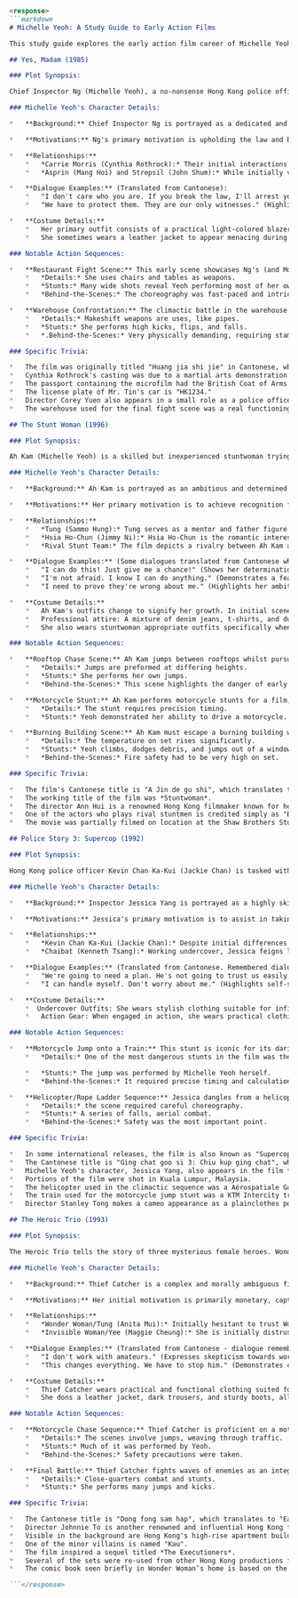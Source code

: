 ```markdown
<response>
```markdown
# Michelle Yeoh: A Study Guide to Early Action Films

This study guide explores the early action film career of Michelle Yeoh, focusing on key films that helped establish her as an international action star.

## Yes, Madam (1985)

### Plot Synopsis:

Chief Inspector Ng (Michelle Yeoh), a no-nonsense Hong Kong police officer, teams up with Inspector Carrie Morris (Cynthia Rothrock), a visiting British officer, to track down a stolen microfilm containing evidence of corruption within the Hong Kong underworld. The microfilm is hidden inside a passport stolen by petty thieves Asprin (Mang Hoi) and Strepsil (John Shum), who are unaware of its importance. Asprin and Strepsil become entangled with a ruthless criminal organization led by Mr. Tin (James Tien), who also seeks the microfilm. As Ng and Morris investigate, they encounter numerous obstacles, including corrupt officials and skilled assassins. The two policewomen must use their martial arts skills and tactical expertise to protect Asprin and Strepsil, retrieve the microfilm, and bring down Mr. Tin's criminal empire. The climax involves a showdown in a warehouse where Ng and Morris face off against Tin's henchmen and ultimately confront Tin himself.

### Michelle Yeoh's Character Details:

*   **Background:** Chief Inspector Ng is portrayed as a dedicated and highly skilled police officer dedicated to justice. Her backstory isn't explicitly detailed, but her competence speaks to extensive training and experience in law enforcement.

*   **Motivations:** Ng's primary motivation is upholding the law and bringing criminals to justice. She displays unwavering determination and a strong moral compass.

*   **Relationships:**
    *   *Carrie Morris (Cynthia Rothrock):* Their initial interactions are somewhat strained due to cultural differences and jurisdictional boundaries but they quickly form a strong partnership based on mutual respect and shared commitment to fighting crime.
    *   *Asprin (Mang Hoi) and Strepsil (John Shum):* While initially viewing them as petty criminals, Ng develops a sense of responsibility for their safety, recognizing they are in grave danger.

*   **Dialogue Examples:** (Translated from Cantonese):
    *   "I don't care who you are. If you break the law, I'll arrest you." (Demonstrates her strict adherence to the law.)
    *   "We have to protect them. They are our only witnesses." (Highlights her sense of duty and protectiveness.)

*   **Costume Details:**
    *   Her primary outfit consists of a practical light-colored blazer, trousers, and a collared shirt – a blend of professional attire and freedom of moment.
    *   She sometimes wears a leather jacket to appear menacing during undercover operations.

### Notable Action Sequences:

*   **Restaurant Fight Scene:** This early scene showcases Ng's (and Morris's) fighting skills. Ng uses a combination of punches, kicks, and joint locks to subdue numerous attackers in a crowded restaurant. The scene features several impressive stunts, including a spinning kick knocking out multiple opponents.
    *   *Details:* She uses chairs and tables as weapons.
    *   *Stunts:* Many wide shots reveal Yeoh performing most of her own moves.
    *   *Behind-the-Scenes:* The choreography was fast-paced and intricate, requiring extensive rehearsal.

*   **Warehouse Confrontation:** The climactic battle in the warehouse is a protracted fight sequence. Yeoh engages in several one-on-one fights, showcasing her agility and strength. The scene culminates in a showdown between Ng and Mr. Tin.
    *   *Details:* Makeshift weapons are uses, like pipes.
    *   *Stunts:* She performs high kicks, flips, and falls.
    *   *.Behind-the-Scenes:* Very physically demanding, requiring stamina and precision.

### Specific Trivia:

*   The film was originally titled "Huang jia shi jie" in Cantonese, which translates to "Royal Sister".
*   Cynthia Rothrock's casting was due to a martial arts demonstration.
*   The passport containing the microfilm had the British Coat of Arms embossed on the front cover.
*   The license plate of Mr. Tin's car is "HK1234."
*   Director Corey Yuen also appears in a small role as a police officer.
*   The warehouse used for the final fight scene was a real functioning warehouse, repurposed for the shoot. The location was in the industrial district of Kwai Chung.

## The Stunt Woman (1996)

### Plot Synopsis:

Ah Kam (Michelle Yeoh) is a skilled but inexperienced stuntwoman trying to make a name for herself in the Hong Kong film industry. She faces discrimination and sexism in a male-dominated industry and struggles to gain recognition for her talents. She works hard to prove herself through dangerous and demanding stunts. During filming, she meets and forms a close bond with director Tung (Sammo Hung), who recognizes her potential and gives her opportunities to showcase her skills. Romantic complications arise when she also connects with a cameraman, Hsia Ho-Chun (Jimmy Ni), leading to a love triangle. As Ah Kam gains experience, she undertakes increasingly dangerous stunts. A rival stunt team attempts to sabotage her career out of jealousy. The climax involves a particularly perilous stunt scene gone wrong, forcing Ah Kam to overcome adversity and prove her resilience. The film explores themes of perseverance, ambition, male dominance, and the risks involved in the world of stunt work.

### Michelle Yeoh's Character Details:

*   **Background:** Ah Kam is portrayed as an ambitious and determined young woman eager to break into the Hong Kong film industry as a stuntwoman. Lacking initial experience, she starts at the bottom, working hard to learn the craft and prove her mettle.

*   **Motivations:** Her primary motivation is to achieve recognition for her abilities and establish herself as a respected stuntwoman in the industry dominated by men. She strives to prove that women can perform stunts with the same skill and bravery as men.

*   **Relationships:**
    *   *Tung (Sammo Hung):* Tung serves as a mentor and father figure to Ah Kam, offering guidance, encouragement, and opportunities. He recognizes her talent and helps her navigate the challenges of the film industry.
    *   *Hsia Ho-Chun (Jimmy Ni):* Hsia Ho-Chun is the romantic interest. She has complex feelings for him.
    *   *Rival Stunt Team:* The film depicts a rivalry between Ah Kam and a group of established male stunt performers, who doubt her capabilities.

*   **Dialogue Examples:** (Some dialogues translated from Cantonese where needed. The movie is spoken in Cantonese and little is specifically remembered from the specific dialogue). *Note: The dialogue of the Stunt Woman is a lot more colloquial and changes based directly on the scene unlike Yes, Madam*)
    *   "I can do this! Just give me a chance!" (Shows her determination and confidence in her ability to perform a specific stunt.)
    *   "I'm not afraid. I know I can do anything." (Demonstrates a fearless attitude.)
    *   "I need to prove they're wrong about me." (Highlights her ambition and the desire to prove herself.)

*   **Costume Details:**
    *   Ah Kam's outfits change to signify her growth. In initial scenes, she wears casual clothes suitable for the average worker.
    *   Professional attire: A mixture of denim jeans, t-shirts, and durable jackets.
    *   She also wears stuntwoman appropriate outfits specifically when on set.

### Notable Action Sequences:

*   **Rooftop Chase Scene:** Ah Kam jumps between rooftops whilst pursued.
    *   *Details:* Jumps are preformed at differing heights.
    *   *Stunts:* She performs her own jumps.
    *   *Behind-the-Scenes:* This scene highlights the danger of early stunt work in Hong Kong.

*   **Motorcycle Stunt:** Ah Kam performs motorcycle stunts for a film, but she also performs real-world motorcycle tricks.
    *   *Details:* The stunt requires precision timing.
    *   *Stunts:* Yeoh demonstrated her ability to drive a motorcycle.

*   **Burning Building Scene:** Ah Kam must escape a burning building with practical effects.
    *   *Details:* The temperature on set rises significantly.
    *   *Stunts:* Yeoh climbs, dodges debris, and jumps out of a window.
    *   *Behind-the-Scenes:* Fire safety had to be very high on set.

### Specific Trivia:

*   The film's Cantonese title is "A Jin de gu shi", which translates to "Ah Kam's Story".
*   The working title of the film was *Stuntwoman*.
*   The director Ann Hui is a renowned Hong Kong filmmaker known for her realistic and socially conscious films.
*   One of the actors who plays rival stuntmen is credited simply as "Bully Extra".
*   The movie was partially filmed on location at the Shaw Brothers Studio.

## Police Story 3: Supercop (1992)

### Plot Synopsis:

Hong Kong police officer Kevin Chan Ka-Kui (Jackie Chan) is tasked with infiltrating a powerful drug syndicate led by Chaibat (Kenneth Tsang). He is paired with Interpol officer Inspector Jessica Yang (Michelle Yeoh) to work undercover in mainland China and gain Chaibat's trust. Chan is "arrested," then he breaks out along with Panther (Yuen Wah), one of Chaibat's lieutenants, to prove his loyalty. Jessica poses as Chan's sister. They travel to Kuala Lumpur, where they meet Chaibat's wife. Chan and Jessica work together to rescue Chaibat's wife from kidnappers, solidifying their positions within the organization. The group travels to Hong Kong, where Chaibat plans to recover his impounded assets guarded by the Royal Hong Kong Police Force. Revealing their true identities, Chan and Jessica lead a massive assault against Chaibat's forces, engaging in a series of spectacular action sequences involving helicopters, trains, and high-speed chases through the city. They arrest Chaibat and dismantle his criminal enterprise.

### Michelle Yeoh's Character Details:

*   **Background:** Inspector Jessica Yang is portrayed as a highly skilled and assertive Interpol officer with expertise in undercover operations. Her background shows years of experience in international law enforcement.

*   **Motivations:** Jessica's primary motivation is to assist in taking down international criminal organizations, specifically the Chaibat drug syndicate. She is dedicated to her duty and willing to take risks to achieve her objectives.

*   **Relationships:**
    *   *Kevin Chan Ka-Kui (Jackie Chan):* Despite initial differences in their approach, Jessica forms a strong partnership with Chan, respecting his courage and unorthodox methods. They learn to rely on each other.
    *   *Chaibat (Kenneth Tsang):* Working undercover, Jessica feigns loyalty.

*   **Dialogue Examples:** (Translated from Cantonese. Remembered dialogues from Cantonese when spoken)
    *   "We're going to need a plan. He's not going to trust us easily." (Demonstrates tactical mindset).
    *   "I can handle myself. Don't worry about me." (Highlights self-sufficiency and capability.)

*   **Costume Details:**
    *  Undercover Outfits: She wears stylish clothing suitable for infiltrating high-society circles.
    *   Action Gear: When engaged in action, she wears practical clothing that allow agility and safety.

### Notable Action Sequences:

*   **Motorcycle Jump onto a Train:** This stunt is iconic for its daring execution. Jessica Yang rides a motorcycle off a ramp and onto a moving train.
    *   *Details:* One of the most dangerous stunts in the film was the motorbike jump onto a moving train.

    *   *Stunts:* The jump was performed by Michelle Yeoh herself.
    *   *Behind-the-Scenes:* It required precise timing and calculation to ensure Yeoh landed safely on the train.

*   **Helicopter/Rope Ladder Sequence:** Jessica dangles from a helicopter on a rope ladder, engaging in a mid-air fight with enemies. she swings to a car which she lands on.
    *   *Details:* the scene required careful choreography.
    *   *Stunts:* A series of falls, aerial combat.
    *   *Behind-the-Scenes:* Safety was the most important point.

### Specific Trivia:

*   In some international releases, the film is also known as "Supercop."
*   The Cantonese title is "Ging chat goo si 3: Chiu kup ging chat", which translates to "Police Story 3: Super Police”.
*   Michelle Yeoh's character, Jessica Yang, also appears in the film *Supercop 2*.
*   Portions of the film were shot in Kuala Lumpur, Malaysia.
*   The helicopter used in the climactic sequence was a Aérospatiale Gazelle.
*   The train used for the motorcycle jump stunt was a KTM Intercity train.
*   Director Stanley Tong makes a cameo appearance as a plainclothes police officer during the mall shootout scene.

## The Heroic Trio (1993)

### Plot Synopsis:

The Heroic Trio tells the story of three mysterious female heroes. Wonder Woman/Tung (Anita Mui) is a housewife with a secret identity as a masked vigilante. Thief Catcher/Ching (Michelle Yeoh) is a bounty hunter with a troubled past. Invisible Woman/Yee (Maggie Cheung) is a loyal assassin raised by an evil eunuch. During a crime wave, they encounter each other and discover a conspiracy involving an evil mastermind kidnapping newborn babies for sinister purposes. Initially distrustful, they form an uneasy alliance to stop the criminal plot. The trio faces dangerous enemies, including superhuman villains, corrupt officials, and Yee's former master. As they work together, they form a bond and learn to trust one another. The film culminates in a final confrontation at the villain's lair, where the Heroic Trio confronts their enemies and rescues the kidnapped babies. They are forced to make difficult choices and risk their lives to save innocent lives and uphold justice.

### Michelle Yeoh's Character Details:

*   **Background:** Thief Catcher is a complex and morally ambiguous figure, working as a bounty hunter to track down criminals but also grappling with her own troubled past.

*   **Motivations:** Her initial motivation is primarily monetary, capturing criminals for rewards. However, as she becomes involved in the conspiracy, her motivations shift to a desire for justice and redemption.

*   **Relationships:**
    *   *Wonder Woman/Tung (Anita Mui):* Initially hesitant to trust Wonder Woman, Thief Catcher forms a close bond of friendship and mutual respect, eventually coming to see her as a genuine ally.
    *   *Invisible Woman/Yee (Maggie Cheung):* She is initially distrustful of Invisible Woman but develops respect for her.

*   **Dialogue Examples:** (Translated from Cantonese - dialogue remembered from Cantonese to English.)
    *   "I don't work with amateurs." (Expresses skepticism towards working with others.)
    *   "This changes everything. We have to stop him." (Demonstrates commitment to justice).

*   **Costume Details:**
    *   Thief Catcher wears practical and functional clothing suited for her profession as a bounty hunter.
    *   She dons a leather jacket, dark trousers, and sturdy boots, allowing for freedom of movement.

### Notable Action Sequences:

*   **Motorcycle Chase Sequence:** Thief Catcher is proficient on a motorcycle.
    *   *Details:* The scenes involve jumps, weaving through traffic.
    *   *Stunts:* Much of it was performed by Yeoh.
    *   *Behind-the-Scenes:* Safety precautions were taken.

*   **Final Battle:** Thief Catcher fights waves of enemies as an integral part of the trio.
    *   *Details:* Close-quarters combat and stunts.
    *   *Stunts:* She performs many jumps and kicks.

### Specific Trivia:

*   The Cantonese title is "Dong fong sam hap", which translates to "Eastern Three Heroes".
*   Director Johnnie To is another renowned and influential Hong Kong filmmaker.
*   Visible in the background are Hong Kong's high-rise apartment buildings.
*   One of the minor villains is named "Kau".
*   The film inspired a sequel titled *The Executioners*.
*   Several of the sets were re-used from other Hong Kong productions from that era.
*   The comic book seen briefly in Wonder Woman’s home is based on the old man’s back story

```</response>